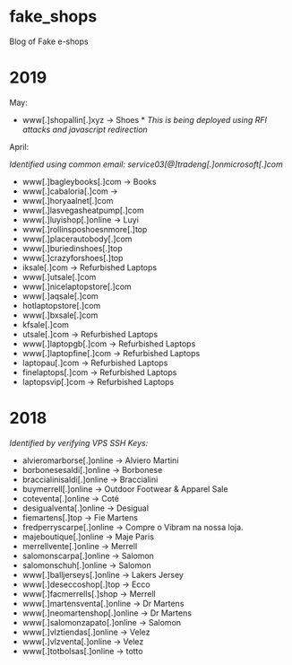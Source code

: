 # fake_shops
Blog of Fake e-shops

# 2019

May:

- www[.]shopallin[.]xyz           -> Shoes     * _This is being deployed using RFI attacks and javascript redirection_

April:

_Identified using common email: service03[@]tradeng[.]onmicrosoft[.]com_

- www[.]bagleybooks[.]com         -> Books
- www[.]cabaloria[.]com           -> 
- www[.]horyaalnet[.]com
- www[.]lasvegasheatpump[.]com
- www[.]luyishop[.]online         -> Luyi
- www[.]rollinsposhoesnmore[.]top
- www[.]placerautobody[.]com
- www[.]buriedinshoes[.]top
- www[.]crazyforshoes[.]top
- iksale[.]com                    -> Refurbished Laptops
- www[.]utsale[.]com
- www[.]nicelaptopstore[.]com
- www[.]aqsale[.]com
- hotlaptopstore[.]com
- www[.]bxsale[.]com
- kfsale[.]com
- utsale[.]com                    -> Refurbished Laptops
- www[.]laptopgb[.]com            -> Refurbished Laptops
- www[.]laptopfine[.]com          ->  Refurbished Laptops
- laptopau[.]com                  ->  Refurbished Laptops
- finelaptops[.]com               ->  Refurbished Laptops
- laptopsvip[.]com                ->  Refurbished Laptops

# 2018

_Identified by verifying VPS SSH Keys:_

- alvieromarborse[.]online  -> Alviero Martini 
- borbonesesaldi[.]online   -> Borbonese
- braccialinisaldi[.]online -> Braccialini
- buymerrell[.]online       -> 	Outdoor Footwear & Apparel Sale
- coteventa[.]online        -> Coté
- desigualventa[.]online    -> Desigual
- fiemartens[.]top          -> Fie Martens
- fredperryscarpe[.]online  -> Compre o Vibram na nossa loja.
- majeboutique[.]online     -> Maje Paris
- merrellvente[.]online     -> Merrell
- salomonscarpa[.]online    -> Salomon
- salomonschuh[.]online     -> Salomon
- www[.]balljerseys[.]online  -> Lakers Jersey
- www[.]deseccoshop[.]top   -> Ecco
- www[.]facmerrells[.]shop  -> Merrell 
- www[.]martensventa[.]online -> Dr Martens
- www[.]neomartenshop[.]online -> Dr Martens
- www[.]salomonzapato[.]online -> Salomon
- www[.]vlztiendas[.]online -> Velez
- www[.]vlzventa[.]online   -> Velez
- www[.]totbolsas[.]online  -> totto
